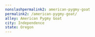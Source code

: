 ```yaml
---
﻿nonslashpermalink2: american-pygmy-goat
permalink2: /american-pygmy-goat/
alley: American Pygmy Goat
city: Independence
state: Oregon
---
```

